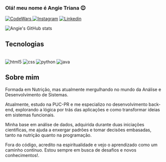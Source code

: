 ### Olá! meu nome é Angie Triana 😊

[![CodeWars](https://img.shields.io/badge/Codewars-B1361E?style=for-the-badge&logo=Codewars&logoColor=white)
](https://www.codewars.com/users/angieetriana)
[![Instagram](https://img.shields.io/badge/Instagram-E4405F?style=for-the-badge&logo=instagram&logoColor=white)](https://www.instagram.com/angieetriana/)
[![Linkedin](https://img.shields.io/badge/LinkedIn-0077B5?style=for-the-badge&logo=linkedin&logoColor=white)](www.linkedin.com/in/angieetriana)

![Angie's GitHub stats](https://github-readme-stats.vercel.app/api?username=angieetriana&show_icons=true&theme=transparent)

## Tecnologias

<div style="display: inline_block"><br/>
    <img align="center" alt="html5" src=https://img.shields.io/badge/HTML5-E34F26?style=for-the-badge&logo=html5&logoColor=white />
    <img align="center" alt="css" src=https://img.shields.io/badge/CSS3-1572B6?style=for-the-badge&logo=css3&logoColor=white />
    <img align="center" alt="python" src=https://img.shields.io/badge/Python-3776AB?style=for-the-badge&logo=python&logoColor=white />
    <img align="center" alt="java" src=https://img.shields.io/badge/Java-ED8B00?style=for-the-badge&logo=openjdk&logoColor=white />
 
## Sobre mim

Formada em Nutrição, mas atualmente mergulhando no mundo da Análise e Desenvolvimento de Sistemas. 

Atualmente, estudo na PUC-PR e me especializo no desenvolvimento back-end, explorando a lógica por trás das aplicações e como transformar ideias em sistemas funcionais. 

Minha base em análise de dados, adquirida durante duas iniciações científicas, me ajuda a enxergar padrões e tomar decisões embasadas, tanto na nutrição quanto na programação.

Fora do código, acredito na espiritualidade e vejo o aprendizado como um caminho contínuo. Estou sempre em busca de desafios e novos conhecimentos!.
